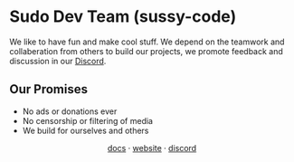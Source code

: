 # Sudo Dev Team (sussy-code)
We like to have fun and make cool stuff. We depend on the teamwork and collaberation from others to build our projects, we promote feedback and discussion in our [Discord](https://docs.sudo-flix.lol/links/discord).

## Our Promises
* No ads or donations ever
* No censorship or filtering of media
* We build for ourselves and others

<p align="center">
  <a href="https://docs.undi.rest">docs</a> · <a href="https://sudo-flix.lol">website</a> · <a href="https://docs.sudo-flix.lol/links/discord"?>discord</a>
</p>
